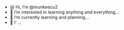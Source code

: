 - @ Hi, I’m @munkeecu2
- 👀 I’m interested in learning anything and everything...
- 🌱 I’m currently learning and planning...
- 💞️ I’ ...

<!---
munkeecu2/munkeecu2 is a ✨ special ✨ repository because its `README.md` (this file) appears on your GitHub profile.
You can click the Preview link to take a look at your changes.
--->
